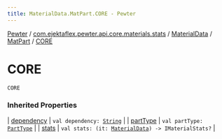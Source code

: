 ```yaml
---
title: MaterialData.MatPart.CORE - Pewter
---
```


[Pewter](../../../index.html) / [com.ejektaflex.pewter.api.core.materials.stats](../../index.html) / [MaterialData](../index.html) / [MatPart](index.html) / [CORE](./-c-o-r-e.html)

# CORE

`CORE`

### Inherited Properties

| [dependency](dependency.html) | `val dependency: `[`String`](https://kotlinlang.org/api/latest/jvm/stdlib/kotlin/-string/index.html) |
| [partType](part-type.html) | `val partType: `[`PartType`](../-part-type/index.html) |
| [stats](stats.html) | `val stats: (it: `[`MaterialData`](../index.html)`) -> IMaterialStats?` |

